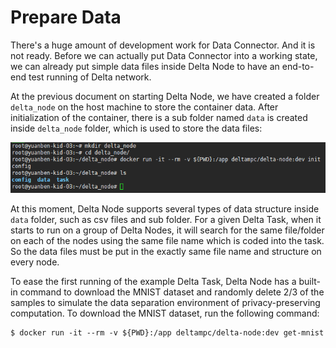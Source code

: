 # Prepare Data

There's a huge amount of development work for Data Connector. And it is not ready. Before we can actually put Data Connector into a working state, we can already put simple data files inside Delta Node to have an end-to-end test running of Delta network.

At the previous document on starting Delta Node, we have created a folder `delta_node` on the host machine to store the container data. After initialization of the container, there is a sub folder named `data` is created inside `delta_node` folder, which is used to store the data files:

![](../.gitbook/assets/image%20%281%29.png)

At this moment, Delta Node supports several types of data structure inside `data` folder, such as csv files and sub folder. For a given Delta Task, when it starts to run on a group of Delta Nodes, it will search for the same file/folder on each of the nodes using the same file name which is coded into the task. So the data files must be put in the exactly same file name and structure on every node.

To ease the first running of the example Delta Task, Delta Node has a built-in command to download the MNIST dataset and randomly delete 2/3 of the samples to simulate the data separation environment of privacy-preserving computation. To download the MNIST dataset, run the following command:

```text
$ docker run -it --rm -v ${PWD}:/app deltampc/delta-node:dev get-mnist
```





